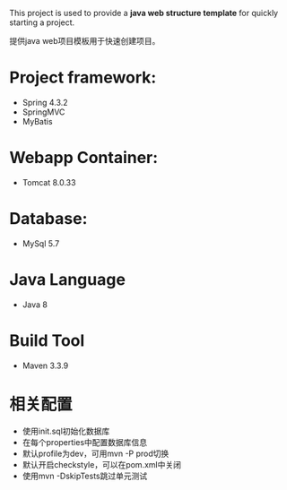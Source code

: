 This project is used to provide a **java web structure template** for quickly starting a project.

提供java web项目模板用于快速创建项目。

# Project framework:
- Spring 4.3.2
- SpringMVC
- MyBatis

# Webapp Container:
- Tomcat 8.0.33

# Database:
- MySql 5.7

# Java Language
- Java 8

# Build Tool
- Maven 3.3.9

# 相关配置
- 使用init.sql初始化数据库
- 在每个properties中配置数据库信息
- 默认profile为dev，可用mvn -P prod切换
- 默认开启checkstyle，可以在pom.xml中关闭
- 使用mvn -DskipTests跳过单元测试
